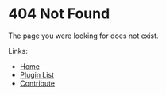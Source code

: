 ---
---

# 404 Not Found

The page you were looking for does not exist.

Links:

-   [Home](/)
-   [Plugin List](/plugin-list)
-   [Contribute](/contribute)
